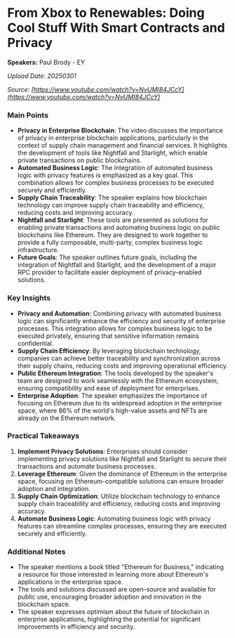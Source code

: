 # From Xbox to Renewables: Doing Cool Stuff With Smart Contracts and Privacy

**Speakers:** Paul Brody - EY


*Upload Date: 20250301*

*Source: [https://www.youtube.com/watch?v=NvUMI84JCcY](https://www.youtube.com/watch?v=NvUMI84JCcY)*

### Main Points

- **Privacy in Enterprise Blockchain**: The video discusses the importance of privacy in enterprise blockchain applications, particularly in the context of supply chain management and financial services. It highlights the development of tools like Nightfall and Starlight, which enable private transactions on public blockchains.
- **Automated Business Logic**: The integration of automated business logic with privacy features is emphasized as a key goal. This combination allows for complex business processes to be executed securely and efficiently.
- **Supply Chain Traceability**: The speaker explains how blockchain technology can improve supply chain traceability and efficiency, reducing costs and improving accuracy.
- **Nightfall and Starlight**: These tools are presented as solutions for enabling private transactions and automating business logic on public blockchains like Ethereum. They are designed to work together to provide a fully composable, multi-party, complex business logic infrastructure.
- **Future Goals**: The speaker outlines future goals, including the integration of Nightfall and Starlight, and the development of a major RPC provider to facilitate easier deployment of privacy-enabled solutions.

### Key Insights

- **Privacy and Automation**: Combining privacy with automated business logic can significantly enhance the efficiency and security of enterprise processes. This integration allows for complex business logic to be executed privately, ensuring that sensitive information remains confidential.
- **Supply Chain Efficiency**: By leveraging blockchain technology, companies can achieve better traceability and synchronization across their supply chains, reducing costs and improving operational efficiency.
- **Public Ethereum Integration**: The tools developed by the speaker's team are designed to work seamlessly with the Ethereum ecosystem, ensuring compatibility and ease of deployment for enterprises.
- **Enterprise Adoption**: The speaker emphasizes the importance of focusing on Ethereum due to its widespread adoption in the enterprise space, where 86% of the world's high-value assets and NFTs are already on the Ethereum network.

### Practical Takeaways

1. **Implement Privacy Solutions**: Enterprises should consider implementing privacy solutions like Nightfall and Starlight to secure their transactions and automate business processes.
2. **Leverage Ethereum**: Given the dominance of Ethereum in the enterprise space, focusing on Ethereum-compatible solutions can ensure broader adoption and integration.
3. **Supply Chain Optimization**: Utilize blockchain technology to enhance supply chain traceability and efficiency, reducing costs and improving accuracy.
4. **Automate Business Logic**: Automating business logic with privacy features can streamline complex processes, ensuring they are executed securely and efficiently.

### Additional Notes

- The speaker mentions a book titled "Ethereum for Business," indicating a resource for those interested in learning more about Ethereum's applications in the enterprise space.
- The tools and solutions discussed are open-source and available for public use, encouraging broader adoption and innovation in the blockchain space.
- The speaker expresses optimism about the future of blockchain in enterprise applications, highlighting the potential for significant improvements in efficiency and security.